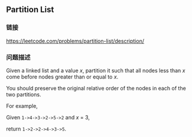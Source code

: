## Partition List  
### 链接  
https://leetcode.com/problems/partition-list/description/  
### 问题描述
Given a linked list and a value *x*, partition it such that all nodes less than *x* come before nodes greater than or equal to *x*.



You should preserve the original relative order of the nodes in each of the two partitions.



For example,<br />
Given `1->4->3->2->5->2` and *x* = 3,<br />
return `1->2->2->4->3->5`.

